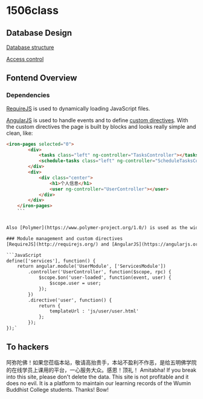 # 1506class

Database Design
---------------
[Database structure](https://docs.google.com/document/d/1SACT2kfJpqAU_GyAZNAFLb-LTRKl3gU1wRCzh0vSRVQ/edit?usp=sharing)

[Access control](https://docs.google.com/document/d/1NxK2zozyfGPyECCN5seXgqHlCDPok4f0kDeiv4VNpAo/edit?usp=sharing)

Fontend Overview
----------------
### Dependencies
[RequireJS](http://requirejs.org/) is used to dynamically loading JavaScript files.

[AngularJS](https://angularjs.org/) is used to handle events and to define [custom directives](https://docs.angularjs.org/guide/directive). With the custom directives the page is built by blocks and looks really simple and clean, like:

```html
<iron-pages selected="0">
	    <div>
			<tasks class="left" ng-controller="TasksController"></tasks>
			<schedule-tasks class="left" ng-controller="ScheduleTasksController"></schedule-tasks>
	    </div>
	    <div>
	    	<div class="center">
		    	<h1>个人信息</h1>
		    	<user ng-controller="UserController"></user>
	    	</div>
		</div>
	</iron-pages>
	```


Also [Polymer](https://www.polymer-project.org/1.0/) is used as the widget library.

### Module management and custom directives
[RequireJS](http://requirejs.org/) and [AngularJS](https://angularjs.org/) are used to define modules and separate the application to small pieces. So a typical directive (or componet if you prefer this name) looks like:

```JavaScript
define(['services'], function() {
	return angular.module('UserModule', ['ServicesModule'])
		.controller('UserController', function($scope, rpc) {
			$scope.$on('user-loaded', function(event, user) {
				$scope.user = user;
			});
		})
		.directive('user', function() {
			return {
				templateUrl : 'js/user/user.html'
			};
		});
});`
```

To hackers
----------
阿弥陀佛！如果您莅临本站，敬请高抬贵手，本站不盈利不作恶，是给五明佛学院的在线学员上课用的平台，一心服务大众。感恩！顶礼！
Amitabha! If you break into this site, please don't delete the data. This site is not profitable and it does no evil. It is a platform to maintain our learning records of the Wumin Buddhist College students. Thanks! Bow!
